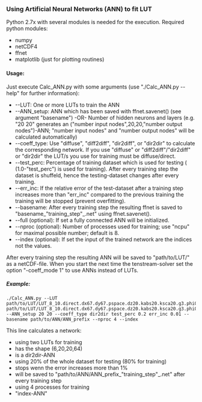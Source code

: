 ### Using Artificial Neural Networks (ANN) to fit LUT
    
Python 2.7x with several modules is needed for the execution.
Required python modules:
* numpy
* netCDF4
* ffnet
* matplotlib (just for plotting routines)

#### Usage:
Just execute Calc_ANN.py with some arguments (use "./Calc_ANN.py --help" for further information):
* --LUT: One or more LUTs to train the ANN
* --ANN_setup: ANN which has been saved with ffnet.savenet() (see argument "basename") -OR- Number of hidden neurons and layers (e.g. "20 20" generates an ("number input nodes",20,20,"number output nodes")-ANN; "number input nodes" and "number output nodes" will be calculated automatically)
* --coeff_type: Use "diffuse", "diff2diff", "dir2diff", or "dir2dir" to calculate the corresponding network. If you use "diffuse" or "diff2diff"/"dir2diff" or "dir2dir" the LUT/s you use for training must be diffuse/direct.
* --test_perc: Percentage of training dataset which is used for testing ( (1.0-"test_perc") is used for training). After every training step the dataset is shuffeld, hence the testing-dataset changes after every training.
* --err_inc: If the relative error of the test-dataset after a training step increases more than "err_inc" compared to the previous training the training will be stopped (prevent overfitting).
* --basename: After every training step the resulting ffnet is saved to "basename_"training_step"_.net" using ffnet.savenet().
* --full (optional): If set a fully connected ANN will be initialized.
* --nproc (optional): Number of processes used for training; use "ncpu" for maximal possible number; default is 8.
* --index (optional): If set the input of the trained network are the indices not the values.

After every training step the resulting ANN will be saved to "path/to/LUT/" as a netCDF-file. When you start the next time the tenstream-solver set the option "-coeff_mode 1" to use ANNs instead of LUTs.

##### Example:
    ./Calc_ANN.py --LUT path/to/LUT/LUT_8_10.direct.dx67.dy67.pspace.dz20.kabs20.ksca20.g3.phi0.theta0.delta_T_1.000.nc path/to/LUT/LUT_8_10.direct.dx67.dy67.pspace.dz20.kabs20.ksca20.g3.phi0.theta20.delta_T_1.000.nc 
    --ANN_setup 20 20 --coeff_type dir2dir test_perc 0.2 err_inc 0.01 --basename path/to/ANN/ANN_prefix --nproc 4 --index
This line calculates a network:
* using two LUTs for training
* has the shape (6,20,20,64)
* is a dir2dir-ANN
* using 20% of the whole dataset for testing (80% for training)
* stops wenn the error increases more than 1%
* will be saved to "path/to/ANN/ANN_prefix_"training_step"_.net" after every training step
* using 4 processes for training
* "index-ANN"
